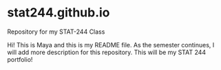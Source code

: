 # stat244.github.io
Repository for my STAT-244 Class

Hi! This is Maya and this is my README file. As the semester continues, I will add more description for this repository.
This will be my STAT 244 portfolio!


